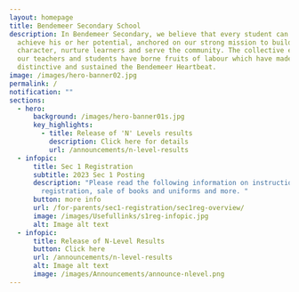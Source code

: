 ```yaml
---
layout: homepage
title: Bendemeer Secondary School
description: In Bendemeer Secondary, we believe that every student can shine and
  achieve his or her potential, anchored on our strong mission to build
  character, nurture learners and serve the community. The collective efforts of
  our teachers and students have borne fruits of labour which have made us
  distinctive and sustained the Bendemeer Heartbeat.
image: /images/hero-banner02.jpg
permalink: /
notification: ""
sections:
  - hero:
      background: /images/hero-banner01s.jpg
      key_highlights:
        - title: Release of 'N' Levels results
          description: Click here for details
          url: /announcements/n-level-results
  - infopic:
      title: Sec 1 Registration
      subtitle: 2023 Sec 1 Posting
      description: "Please read the following information on instructions for online
        registration, sale of books and uniforms and more. "
      button: more info
      url: /for-parents/sec1-registration/sec1reg-overview/
      image: /images/Usefullinks/s1reg-infopic.jpg
      alt: Image alt text
  - infopic:
      title: Release of N-Level Results
      button: Click here
      url: /announcements/n-level-results
      alt: Image alt text
      image: /images/Announcements/announce-nlevel.png
---
```

